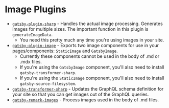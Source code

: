 # Image Plugins

* [`gatsby-plugin-sharp`](https://www.gatsbyjs.com/plugins/gatsby-plugin-sharp/) - Handles the actual image processing. Generates images for multiple sizes. The important function in this plugin is `generateImageData`.
    * You need this pretty much any time you're using images in your site.
* [`gatsby-plugin-image`](https://www.gatsbyjs.com/plugins/gatsby-plugin-image/) - Exports two image components for use in your pages/components: `StaticImage` and `GatsbyImage`.
    * Currently these components cannot be used in the body of .md or .mdx files.
    * If you're using the `GatsbyImage` component, you'll also need to install `gatsby-transformer-sharp`.
    * If you're using the `StaticImage` component, you'll also need to install `gatsby-source-filesystem`.
* [`gatsby-transformer-sharp`](https://www.gatsbyjs.com/plugins/gatsby-transformer-sharp/) - Updates the GraphQL schema definition for your site so that you can get images out of the GraphQL queries.
* [`gatsby-remark-images`](https://www.gatsbyjs.com/plugins/gatsby-remark-images/) - Process images used in the body of .md files.
